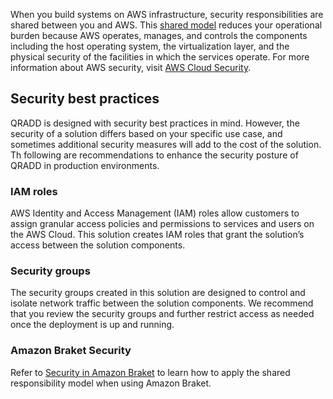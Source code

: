 When you build systems on AWS infrastructure, security responsibilities are shared between you and AWS. This [shared model](https://aws.amazon.com/compliance/shared-responsibility-model/) reduces your operational burden because AWS operates, manages, and controls the components including the host operating system, the virtualization layer, and the physical security of the facilities in which the services operate. For more information about AWS security, visit [AWS Cloud Security](http://aws.amazon.com/security/).

## Security best practices

QRADD is designed with security best practices in mind. However, the security of a solution differs based on your specific use case, and sometimes additional security measures will add to the cost of the solution. Th following are recommendations to enhance the security posture of QRADD in production environments.

### IAM roles

AWS Identity and Access Management (IAM) roles allow customers to assign granular access policies and permissions to services and users on the AWS Cloud. This solution creates IAM roles that grant the solution’s access between the solution components.

### Security groups

The security groups created in this solution are designed to control and isolate network traffic between the solution components. We recommend that you review the security groups and further restrict access as needed once the deployment is up and running.

### Amazon Braket Security 

Refer to [Security in Amazon Braket](https://docs.aws.amazon.com/braket/latest/developerguide/security.html) to learn how to apply the shared responsibility model when using Amazon Braket.
